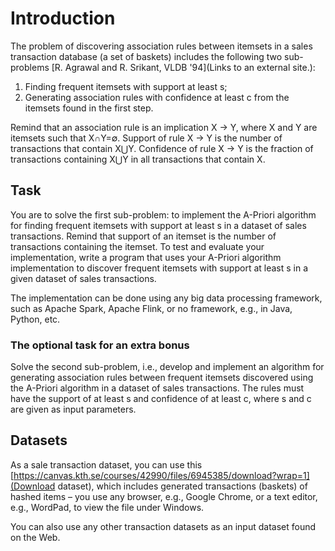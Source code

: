 # Introduction

The problem of discovering association rules between itemsets in a sales transaction database (a set of baskets) includes the following two sub-problems [R. Agrawal and R. Srikant, VLDB '94](Links to an external site.):

1. Finding frequent itemsets with support at least s;
2. Generating association rules with confidence at least c from the itemsets found in the first step.

Remind that an association rule is an implication X → Y, where X and Y are itemsets such that X∩Y=∅. Support of rule X → Y is the number of transactions that contain X⋃Y. Confidence of rule X → Y is the fraction of transactions containing X⋃Y in all transactions that contain X.

## Task

You are to solve the first sub-problem: to implement the A-Priori algorithm for finding frequent itemsets with support at least s in a dataset of sales transactions. Remind that support of an itemset is the number of transactions containing the itemset. To test and evaluate your implementation, write a program that uses your A-Priori algorithm implementation to discover frequent itemsets with support at least s in a given dataset of sales transactions.

The implementation can be done using any big data processing framework, such as Apache Spark, Apache Flink, or no framework, e.g., in Java, Python, etc.

### The optional task for an extra bonus

Solve the second sub-problem, i.e., develop and implement an algorithm for generating association rules between frequent itemsets discovered using the A-Priori algorithm in a dataset of sales transactions. The rules must have the support of at least s and confidence of at least c, where s and c are given as input parameters.

## Datasets

As a sale transaction dataset, you can use this [https://canvas.kth.se/courses/42990/files/6945385/download?wrap=1](Download dataset), which includes generated transactions (baskets) of hashed items – you use any browser, e.g., Google Chrome, or a text editor, e.g., WordPad, to view the file under Windows.

You can also use any other transaction datasets as an input dataset found on the Web.
